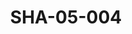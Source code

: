 ---
pid: SHA-05-004
title: SHA-05-004
language: en
collection: Sharhabil Ahmed
original_label: 
rights: Sharhabil Ahmed
location_of_original: Sharhabil Ahmed
photographer_or_studio: 
scanned_from: photograph 10.7 by 16.2
_date: 1960s
location: 
description: Sharhabil Ahmed and Hassan Saroji in a plane
additional_notes: 
permission_display: 'yes'
on_server: 'no'
on_website: 'no'
permalink: /photopages/en/SHA-05-004.html
layout: photo-page
---